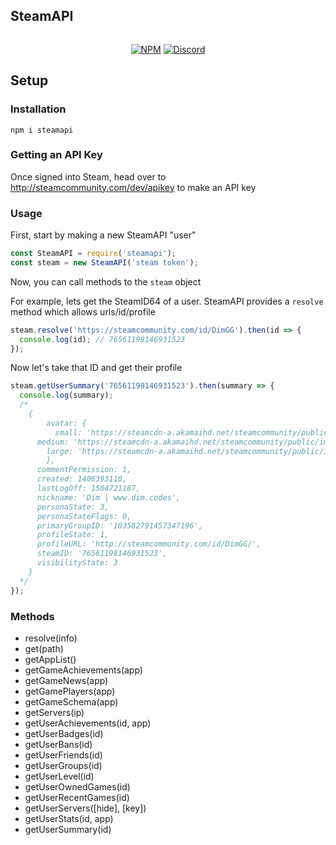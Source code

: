 ## SteamAPI
<div align="center">
	<p>
		<a href="https://www.npmjs.com/package/steamapi"><img src="https://nodei.co/npm/steamapi.png?compact=true" alt="" /></a>
	</p>
	<p>
		<a href="https://www.npmjs.com/package/steamapi"><img src="https://img.shields.io/npm/v/steamapi.svg?maxAge=3600" alt="NPM" /></a>
		<a href="https://dc.dim.codes"><img src="https://img.shields.io/discord/204352669731520512.svg?maxAge=3600" alt="Discord" /></a>
	</p>
</div>

## Setup
### Installation
```
npm i steamapi
```
### Getting an API Key
Once signed into Steam, head over to http://steamcommunity.com/dev/apikey to make an API key
### Usage
First, start by making a new SteamAPI "user"
```js
const SteamAPI = require('steamapi');
const steam = new SteamAPI('steam token');
```
Now, you can call methods to the `steam` object

For example, lets get the SteamID64 of a user. SteamAPI provides a `resolve` method which allows urls/id/profile
```js
steam.resolve('https://steamcommunity.com/id/DimGG').then(id => {
  console.log(id); // 76561198146931523
});
```
Now let's take that ID and get their profile
```js
steam.getUserSummary('76561198146931523').then(summary => {
  console.log(summary);
  /*
	{
		avatar: {
	 	  small: 'https://steamcdn-a.akamaihd.net/steamcommunity/public/images/avatars/7f/7fdf55394eb5765ef6f7be3b1d9f834fa9c824e8.jpg',
      medium: 'https://steamcdn-a.akamaihd.net/steamcommunity/public/images/avatars/7f/7fdf55394eb5765ef6f7be3b1d9f834fa9c824e8_medium.jpg',
    	large: 'https://steamcdn-a.akamaihd.net/steamcommunity/public/images/avatars/7f/7fdf55394eb5765ef6f7be3b1d9f834fa9c824e8_full.jpg'
		},
	  commentPermission: 1,
	  created: 1406393110,
	  lastLogOff: 1504721187,
	  nickname: 'Dim | www.dim.codes',
	  personaState: 3,
	  personaStateFlags: 0,
	  primaryGroupID: '103582791457347196',
	  profileState: 1,
	  profileURL: 'http://steamcommunity.com/id/DimGG/',
	  steamID: '76561198146931523',
	  visibilityState: 3
	}
  */
});
```
### Methods
- resolve(info)
- get(path)
- getAppList()
- getGameAchievements(app)
- getGameNews(app)
- getGamePlayers(app)
- getGameSchema(app)
- getServers(ip)
- getUserAchievements(id, app)
- getUserBadges(id)
- getUserBans(id)
- getUserFriends(id)
- getUserGroups(id)
- getUserLevel(id)
- getUserOwnedGames(id)
- getUserRecentGames(id)
- getUserServers([hide], [key])
- getUserStats(id, app)
- getUserSummary(id)